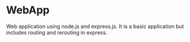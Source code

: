 # WebApp
Web application using node.js and express.js. 
It is a basic application but includes routing and rerouting in express.
